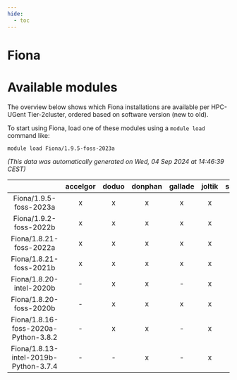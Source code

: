 ```yaml
---
hide:
  - toc
---
```


Fiona
=====

# Available modules


The overview below shows which Fiona installations are available per HPC-UGent Tier-2cluster, ordered based on software version (new to old).

To start using Fiona, load one of these modules using a `module load` command like:

```shell
module load Fiona/1.9.5-foss-2023a
```

*(This data was automatically generated on Wed, 04 Sep 2024 at 14:46:39 CEST)*  

| |accelgor|doduo|donphan|gallade|joltik|shinx|skitty|
| :---: | :---: | :---: | :---: | :---: | :---: | :---: | :---: |
|Fiona/1.9.5-foss-2023a|x|x|x|x|x|x|x|
|Fiona/1.9.2-foss-2022b|x|x|x|x|x|-|x|
|Fiona/1.8.21-foss-2022a|x|x|x|x|x|-|x|
|Fiona/1.8.21-foss-2021b|x|x|x|x|x|-|x|
|Fiona/1.8.20-intel-2020b|-|x|x|-|x|-|x|
|Fiona/1.8.20-foss-2020b|-|x|x|x|x|-|x|
|Fiona/1.8.16-foss-2020a-Python-3.8.2|-|x|x|-|x|-|x|
|Fiona/1.8.13-intel-2019b-Python-3.7.4|-|-|x|-|x|-|x|
